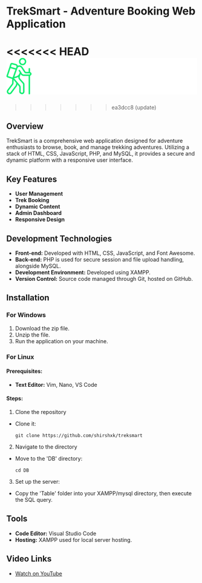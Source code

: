 # TrekSmart - Adventure Booking Web Application
<<<<<<< HEAD
![alt text](https://github.com/shirshxk/treksmart/blob/main/assets/logo/logowhite.png)
=======

>>>>>>> ea3dcc8 (update)
## Overview

TrekSmart is a comprehensive web application designed for adventure enthusiasts to browse, book, and manage trekking adventures. Utilizing a stack of HTML, CSS, JavaScript, PHP, and MySQL, it provides a secure and dynamic platform with a responsive user interface.

## Key Features

- **User Management**
- **Trek Booking**
- **Dynamic Content**
- **Admin Dashboard**
- **Responsive Design**

## Development Technologies

- **Front-end:** Developed with HTML, CSS, JavaScript, and Font Awesome.
- **Back-end:** PHP is used for secure session and file upload handling, alongside MySQL.
- **Development Environment:** Developed using XAMPP.
- **Version Control:** Source code managed through Git, hosted on GitHub.

## Installation

### For Windows

1. Download the zip file.
2. Unzip the file.
3. Run the application on your machine.

### For Linux

#### Prerequisites:

- **Text Editor:** Vim, Nano, VS Code

#### Steps:

1. Clone the repository
- Clone it:
    ```
    git clone https://github.com/shirshxk/treksmart
    ```

2. Navigate to the directory
- Move to the 'DB' directory:
  ```
  cd DB
  ```

3. Set up the server:
- Copy the 'Table' folder into your XAMPP/mysql directory, then execute the SQL query.

## Tools

- **Code Editor:** Visual Studio Code
- **Hosting:** XAMPP used for local server hosting.

## Video Links

- [Watch on YouTube](https://youtu.be/-zbs3lFBXKo)
